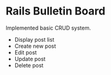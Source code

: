 # Rails Bulletin Board

Implemented basic CRUD system.

- Display post list
- Create new post
- Edit post
- Update post
- Delete post
